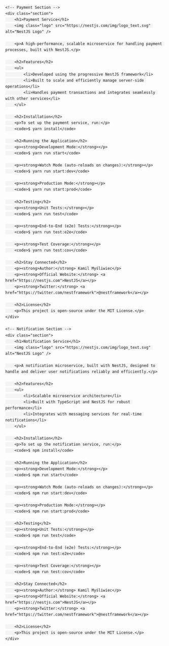 <!DOCTYPE html>
<html lang="en">
<head>
    <meta charset="UTF-8">
    <meta name="viewport" content="width=device-width, initial-scale=1.0">
    <title>Payment & Notification README</title>
    <style>
        body {
            font-family: Arial, sans-serif;
            line-height: 1.6;
        }
        h1, h2 {
            color: #333;
        }
        code {
            background-color: #f4f4f4;
            padding: 2px 4px;
            border-radius: 4px;
        }
        .section {
            margin-bottom: 40px;
        }
        .logo {
            display: block;
            margin-bottom: 20px;
        }
    </style>
</head>
<body>

    <!-- Payment Section -->
    <div class="section">
        <h1>Payment Service</h1>
        <img class="logo" src="https://nestjs.com/img/logo_text.svg" alt="NestJS Logo" />

        <p>A high-performance, scalable microservice for handling payment processes, built with NestJS.</p>

        <h2>Features</h2>
        <ul>
            <li>Developed using the progressive NestJS framework</li>
            <li>Built to scale and efficiently manage server-side operations</li>
            <li>Handles payment transactions and integrates seamlessly with other services</li>
        </ul>

        <h2>Installation</h2>
        <p>To set up the payment service, run:</p>
        <code>$ yarn install</code>

        <h2>Running the Application</h2>
        <p><strong>Development Mode:</strong></p>
        <code>$ yarn run start</code>

        <p><strong>Watch Mode (auto-reloads on changes):</strong></p>
        <code>$ yarn run start:dev</code>

        <p><strong>Production Mode:</strong></p>
        <code>$ yarn run start:prod</code>

        <h2>Testing</h2>
        <p><strong>Unit Tests:</strong></p>
        <code>$ yarn run test</code>

        <p><strong>End-to-End (e2e) Tests:</strong></p>
        <code>$ yarn run test:e2e</code>

        <p><strong>Test Coverage:</strong></p>
        <code>$ yarn run test:cov</code>

        <h2>Stay Connected</h2>
        <p><strong>Author:</strong> Kamil Myśliwiec</p>
        <p><strong>Official Website:</strong> <a href="https://nestjs.com">NestJS</a></p>
        <p><strong>Twitter:</strong> <a href="https://twitter.com/nestframework">@nestframework</a></p>

        <h2>License</h2>
        <p>This project is open-source under the MIT License.</p>
    </div>

    <!-- Notification Section -->
    <div class="section">
        <h1>Notification Service</h1>
        <img class="logo" src="https://nestjs.com/img/logo_text.svg" alt="NestJS Logo" />

        <p>A notification microservice, built with NestJS, designed to handle and deliver user notifications reliably and efficiently.</p>

        <h2>Features</h2>
        <ul>
            <li>Scalable microservice architecture</li>
            <li>Built with TypeScript and NestJS for robust performance</li>
            <li>Integrates with messaging services for real-time notifications</li>
        </ul>

        <h2>Installation</h2>
        <p>To set up the notification service, run:</p>
        <code>$ npm install</code>

        <h2>Running the Application</h2>
        <p><strong>Development Mode:</strong></p>
        <code>$ npm run start</code>

        <p><strong>Watch Mode (auto-reloads on changes):</strong></p>
        <code>$ npm run start:dev</code>

        <p><strong>Production Mode:</strong></p>
        <code>$ npm run start:prod</code>

        <h2>Testing</h2>
        <p><strong>Unit Tests:</strong></p>
        <code>$ npm run test</code>

        <p><strong>End-to-End (e2e) Tests:</strong></p>
        <code>$ npm run test:e2e</code>

        <p><strong>Test Coverage:</strong></p>
        <code>$ npm run test:cov</code>

        <h2>Stay Connected</h2>
        <p><strong>Author:</strong> Kamil Myśliwiec</p>
        <p><strong>Official Website:</strong> <a href="https://nestjs.com">NestJS</a></p>
        <p><strong>Twitter:</strong> <a href="https://twitter.com/nestframework">@nestframework</a></p>

        <h2>License</h2>
        <p>This project is open-source under the MIT License.</p>
    </div>

</body>
</html>
